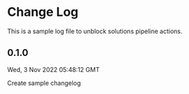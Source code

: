 # Change Log

This is a sample log file to unblock solutions pipeline actions.

## 0.1.0
Wed, 3 Nov 2022 05:48:12 GMT

Create sample changelog